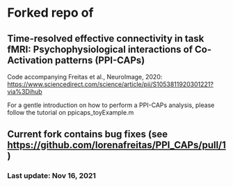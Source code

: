 # Forked repo of

## Time-resolved effective connectivity in task fMRI: Psychophysiological interactions of Co-Activation patterns (PPI-CAPs)

 Code accompanying Freitas et al., NeuroImage, 2020: https://www.sciencedirect.com/science/article/pii/S1053811920301221?via%3Dihub 

For a gentle introduction on how to perform a PPI-CAPs analysis, please follow the tutorial on ppicaps_toyExample.m

## Current fork contains bug fixes (see https://github.com/lorenafreitas/PPI_CAPs/pull/1)

### Last update: Nov 16, 2021
